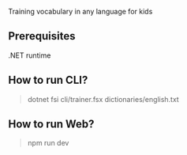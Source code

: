 Training vocabulary in any language for kids

## Prerequisites

.NET runtime

## How to run CLI?

> dotnet fsi cli/trainer.fsx dictionaries/english.txt

## How to run Web?

> npm run dev

